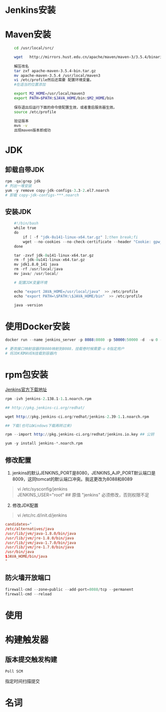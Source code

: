 # Jenkins安装


# Maven安装
```sh
	cd /usr/local/src/

	wget   http://mirrors.hust.edu.cn/apache/maven/maven-3/3.5.4/binaries/apache-maven-3.5.4-bin.tar.gz
	
	解压改名
	tar zxf apache-maven-3.5.4-bin.tar.gz 
	mv apache-maven-3.5.4 /usr/local/maven3
	vi /etc/profile然后还需要 配置环境变量。
	#在适当的位置添加

	export M2_HOME=/usr/local/maven3
	export PATH=$PATH:$JAVA_HOME/bin:$M2_HOME/bin
	
	保存退出后运行下面的命令使配置生效，或者重启服务器生效。
	source /etc/profile
	
	验证版本
	mvn -v
	出现maven版本即成功

```
# JDK
## 卸载自带JDK
```s
rpm -qa|grep jdk
# 列出一堆安装
yum -y remove copy-jdk-configs-3.3-2.el7.noarch
# 卸载 copy-jdk-configs-***.noarch
```
## 安装JDK
```s
	#!/bin/bash
	while true
	do
		if [ -f "jdk-8u141-linux-x64.tar.gz" ];then break;fi
		wget --no-cookies --no-check-certificate --header "Cookie: gpw_e24=http%3A%2F%2Fwww.oracle.com%2F; oraclelicense=accept-securebackup-cookie" "http://download.oracle.com/otn-pub/java/jdk/8u141-b15/336fa29ff2bb4ef291e347e091f7f4a7/jdk-8u141-linux-x64.tar.gz"
	done

	tar -zxvf jdk-8u141-linux-x64.tar.gz
	rm -f jdk-8u141-linux-x64.tar.gz
	mv jdk1.8.0_141 java
	rm -rf /usr/local/java
	mv java/ /usr/local/

	# 配置JDK变量环境

	echo "export JAVA_HOME=/usr/local/java"  >> /etc/profile
	echo "export PATH=\$PATH:\$JAVA_HOME/bin"  >> /etc/profile

	java -version
```
# 使用Docker安装
```s
docker run --name jenkins_server -p 8088:8080 -p 50000:50000 -d  -u 0 -v /usr/local/java:/usr/java/  -v /usr/local/maven3:/usr/maven3 -v /root/jenkins:/var/jenkins_home jenkins

# 更改接口映射容器的8080映射到8088，挂载卷时候需要-u 0指定用户
# 将JDK和MAVEN挂载到容器内 

```

# rpm包安装
[Jenkins官方下载地址](https://pkg.jenkins.io/redhat-stable/)
```s
rpm -ivh jenkins-2.138.1-1.1.noarch.rpm

## http://pkg.jenkins-ci.org/redhat/

wget http://pkg.jenkins-ci.org/redhat/jenkins-2.39-1.1.noarch.rpm 

## 下载(也可以Windows下载再转过来)

rpm --import http://pkg.jenkins-ci.org/redhat/jenkins.io.key ## 公钥

yum -y install jenkins-*.noarch.rpm

```

## 修改配置
1. jenkins的默认JENKINS_PORT是8080，JENKINS_AJP_PORT默认端口是8009，这同tomcat的默认端口冲突。我这更改为8088和8089
> vi /etc/sysconfig/jenkins
<br>JENKINS_USER="root" ## 原值 "jenkins" 必须修改，否则权限不足
2. 修改JDK配置
> vi /etc/rc.d/init.d/jenkins
```conf
candidates="
/etc/alternatives/java
/usr/lib/jvm/java-1.8.0/bin/java
/usr/lib/jvm/jre-1.8.0/bin/java
/usr/lib/jvm/java-1.7.0/bin/java
/usr/lib/jvm/jre-1.7.0/bin/java
/usr/bin/java
$JAVA_HOME/bin/java
"
```

## 防火墙开放端口
```s
firewall-cmd --zone=public --add-port=8088/tcp --permanent 
firewall-cmd --reload
```

# 使用 

# 构建触发器

## 版本提交触发构建
```
Poll SCM
```
指定时间扫描提交

# 名词


